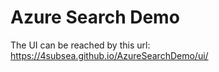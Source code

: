 # Azure Search Demo

The UI can be reached by this url: https://4subsea.github.io/AzureSearchDemo/ui/